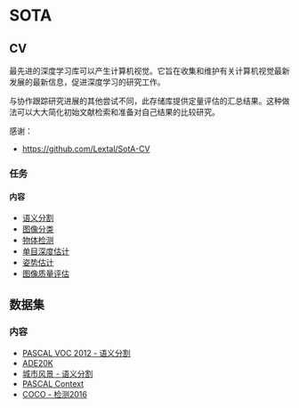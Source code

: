 # SOTA

## CV 

最先进的深度学习库可以产生计算机视觉。它旨在收集和维护有关计算机视觉最新发展的最新信息，促进深度学习的研究工作。

与协作跟踪研究进展的其他尝试不同，此存储库提供定量评估的汇总结果。这种做法可以大大简化初始文献检索和准备对自己结果的比较研究。

感谢：
- https://github.com/Lextal/SotA-CV

### 任务

#### 内容

- [语义分割](semantic_segmentation.md)
- [图像分类](image_classification.md)
- [物体检测](object_detection.md)
- [单目深度估计](depth_estimation.md)
- [姿势估计](pose_estimation.md)
- [图像质量评估](image_quality_assessment.md)

## 数据集

### 内容

- [PASCAL VOC 2012 - 语义分割](datasets/pascal_voc_2012_segmentation.md)
- [ADE20K](datasets/ade20k.md)
- [城市风景 - 语义分割](datasets/cityscapes_semantic.md)
- [PASCAL Context](datasets/pascal_context.md)
- [COCO - 检测2016](datasets/coco_detection.md)